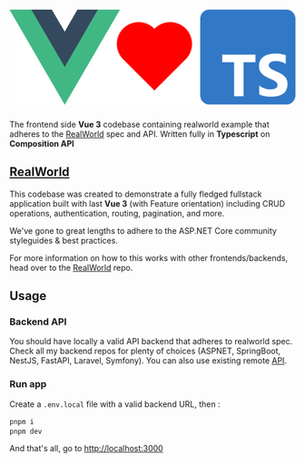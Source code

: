 # ![RealWorld Example App](logo.png)

The frontend side **Vue 3** codebase containing realworld example that adheres to the [RealWorld](https://github.com/gothinkster/realworld-example-apps) spec and API. Written fully in **Typescript** on **Composition API**

## [RealWorld](https://github.com/gothinkster/realworld)

This codebase was created to demonstrate a fully fledged fullstack application built with last **Vue 3** (with Feature orientation) including CRUD operations, authentication, routing, pagination, and more.

We've gone to great lengths to adhere to the ASP.NET Core community styleguides & best practices.

For more information on how to this works with other frontends/backends, head over to the [RealWorld](https://github.com/gothinkster/realworld) repo.

## Usage

### Backend API

You should have locally a valid API backend that adheres to realworld spec. Check all my backend repos for plenty of choices (ASPNET, SpringBoot, NestJS, FastAPI, Laravel, Symfony). You can also use existing remote [API](https://aspnetrealworld.okami101.io/api/index.html).

### Run app

Create a `.env.local` file with a valid backend URL, then :

```sh
pnpm i
pnpm dev
```

And that's all, go to <http://localhost:3000>
